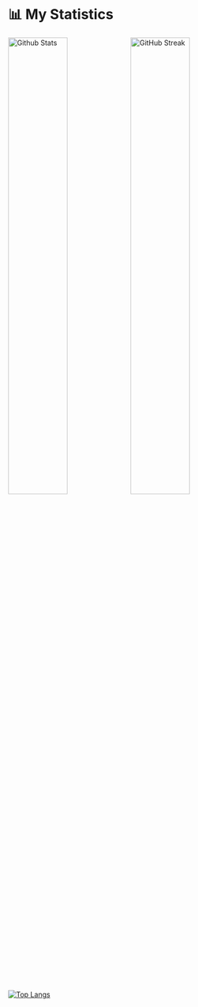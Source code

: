# 📊 My Statistics

<div class="block">
  <img src="https://github-readme-stats.vercel.app/api?username=lucreeper74&show_icons=true&theme=github_dark&rank_icon=github&include_all_commits=true&bg_color=24292f&border_color=343b45&custom_title=Luc_Creeper's%20Github%20Stats&card_width=550" alt="Github Stats" width=48.7% align=left />
  <img src="https://streak-stats.demolab.com?user=lucreeper74&theme=dark&card_width=550&background=24292F&border=343B45&fire=539BF5&ring=539BF5&stroke=539BF5&currStreakLabel=539BF5" alt="GitHub Streak" width=48.7%/>
</div>

<br>

[![Top Langs](https://github-readme-stats.vercel.app/api/top-langs/?username=lucreeper74&layout=compact&theme=github_dark&card_width=1100&bg_color=24292f&border_color=343b45)](https://github.com/anuraghazra/github-readme-stats/tree/master)
